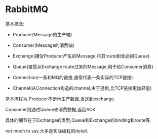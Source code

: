 # RabbitMQ

基本概念:

* Producer(Message的生产端)

* Consumer(Message的消费端)

* Exchange(接受Producer产生的Message,将其route到合适的Queue)

* Queue(接受从Exchange route过来的Message,用于给Consumer消费)

* Connection(一条和MQ的链接,通常代表一条实际的TCP链接)

* Channel(从Connection构造的channel,由于通信,比TCP链接更加轻量)

基本流程为,Producer不断地生产数据,发送到exchange.

Consumer则通过Queue来消费数据,返回ACK.

具体的细节在于Exchange的类型,Queue和Exchange的binding和route等.

not much to say.大多是实际编程的detail.
